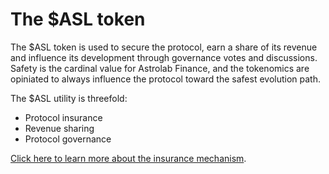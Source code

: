 # The $ASL token

The $ASL token is used to secure the protocol, earn a share of its revenue and influence its development through governance votes and discussions. Safety is the cardinal value for Astrolab Finance, and the tokenomics are opiniated to always influence the protocol toward the safest evolution path.

The $ASL utility is threefold:
- Protocol insurance
- Revenue sharing
- Protocol governance

[Click here to learn more about the insurance mechanism](/tokenomics/safety.html).
